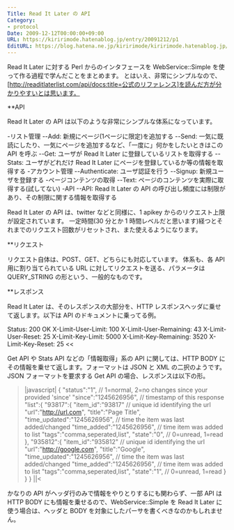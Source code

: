 ```yaml
---
Title: Read It Later の API
Category:
- protocol
Date: 2009-12-12T00:00:00+09:00
URL: https://kiririmode.hatenablog.jp/entry/20091212/p1
EditURL: https://blog.hatena.ne.jp/kiririmode/kiririmode.hatenablog.jp/atom/entry/8454420450078212352
---
```


Read It Later に対する Perl からのインタフェースを WebService::Simple を使って作る過程で学んだことをまとめます。 とはいえ、非常にシンプルなので、[http://readitlaterlist.com/api/docs:title=公式のリファレンス]を読んだ方が分かりやすいとは思います。

**API

Read It Later の API は以下のような非常にシンプルな体系になっています。

-リスト管理
--Add: 新規にページ(1ページに限定)を追加する
--Send: 一気に既読にしたり、一気にページを追加するなど、「一度に」何かをしたいときはこの API を呼ぶ
--Get: ユーザが Read It Later に登録しているリストを取得する
--Stats: ユーザがどれだけ Read It Later にページを登録しているか等の情報を取得する
-アカウント管理
--Authenticate: ユーザ認証を行う
--Signup: 新規ユーザを登録する
-ページコンテンツの取得
--Text: ページのコンテンツを実際に取得する(試してない)
-API
--API: Read It Later の API の呼び出し頻度には制限があり、その制限に関する情報を取得する

Read It Later の API は、twitter などと同様に、1 apikey からのリクエスト上限が設定されています。
一定時間(30 分とか 1 時間レベルだと思います)経つとそれまでのリクエスト回数がリセットされ、また使えるようになります。


**リクエスト

リクエスト自体は、POST、GET、どちらにも対応しています。
体系も、各 API 用に割り当てられている URL に対してリクエストを送る、パラメータは QUERY_STRING の形という、一般的なものです。

**レスポンス

Read It Later は、そのレスポンスの大部分を、HTTP レスポンスヘッダに乗せて返します。以下は API のドキュメントに乗ってる例。
>>
Status: 200 OK
X-Limit-User-Limit: 100
X-Limit-User-Remaining: 43
X-Limit-User-Reset: 25
X-Limit-Key-Limit: 5000
X-Limit-Key-Remaining: 3520
X-Limit-Key-Reset: 25
<<

Get API や Stats API などの「情報取得」系の API に関しては、HTTP BODY にその情報を乗せて返します。フォーマットは JSON と XML の二択のようです。JSON フォーマットを要求する Get API の場合、レスポンスは以下の形。
>|javascript|
{
   "status":"1",			// 1=normal, 2=no changes since your provided 'since'
   "since":"1245626956",		// timestamp of this response
   "list":{
      "93817":{
         "item_id":"93817"		    // unique id identifying the url
         "url":"http://url.com",
         "title":"Page Title",
         "time_updated":"1245626956",       // time the item was last added/changed
         "time_added":"1245626956",	    // time item was added to list
         "tags":"comma,seperated,list",
         "state":"0",                       // 0=unread, 1=read
      },
      "935812":{
         "item_id":"935812"		    // unique id identifying the url
         "url":"http://google.com",
         "title":"Google",
         "time_updated":"1245626956",       // time the item was last added/changed
         "time_added":"1245626956",	    // time item was added to list
         "tags":"comma,seperated,list",
         "state":"1",                       // 0=unread, 1=read
      }
   }
}
||<

かなりの API がヘッダ行のみで情報をやりとりするにも関わらず、一部 API は HTTP BODY にも情報を乗せるので、WebService::Simple を Read It Later に使う場合は、ヘッダと BODY を対象にしたパーサを書くべきなのかもしれません。
